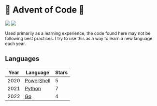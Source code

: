 # :christmas_tree: Advent of Code :santa:

![](https://img.shields.io/badge/stars%20⭐-41-yellow)
![](https://img.shields.io/badge/days%20completed-19-red)

Used primarily as a learning experience, the code found here may not be following best practices. I try to use this as a way to learn a new language each year.

## Languages

| Year | Language                                                    | Stars |
| ---- | ----------------------------------------------------------- | ----- |
| 2020 | [PowerShell](https://learn.microsoft.com/en-us/powershell/) | 5     |
| 2021 | [Python](https://www.python.org/)                           | 7     |
| 2022 | [Go](https://golang.org/)                                   | 4     |
